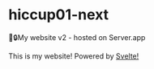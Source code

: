# hiccup01-next
:speech_balloon::lock:My website v2 - hosted on Server.app    
    
This is my website! Powered by [Svelte!](svelte.technology)
